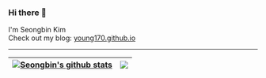 ### Hi there 👋

I'm Seongbin Kim <br>
Check out my blog: [young170.github.io](https://young170.github.io/)

---
| <a href="https://github.com/anuraghazra/github-readme-stats"><img align="center" src="https://github-readme-stats.vercel.app/api?username=young170&show_icons=true&include_all_commits=true&theme=material-palenight&hide_border=true" alt="Seongbin's github stats" /></a> | <a href="https://github.com/anuraghazra/github-readme-stats"><img align="center" src="https://github-readme-stats.vercel.app/api/top-langs/?username=young170&layout=compact&theme=material-palenight&hide_border=true" /></a> |
| ------------- | ------------- |

<!--
**young170/young170** is a ✨ _special_ ✨ repository because its `README.md` (this file) appears on your GitHub profile.

Here are some ideas to get you started:

- 🔭 I’m currently working on ...
- 🌱 I’m currently learning ...
- 👯 I’m looking to collaborate on ...
- 🤔 I’m looking for help with ...
- 💬 Ask me about ...
- 📫 How to reach me: ...
- 😄 Pronouns: ...
- ⚡ Fun fact: ...
-->
